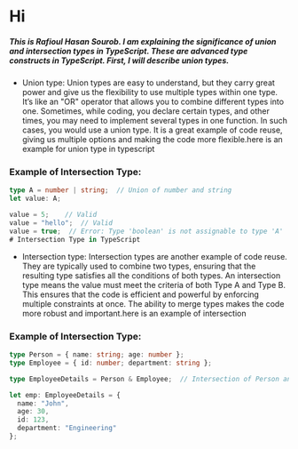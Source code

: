 # Hi 
##### This is Rafioul Hasan Sourob. I am explaining the significance of union and intersection types in TypeScript. These are advanced type constructs in TypeScript. First, I will describe union types.
- Union type:
Union types are easy to understand, but they carry great power and give us the flexibility to use multiple types within one type. It’s like an "OR" operator that allows you to combine different types into one. Sometimes, while coding, you declare certain types, and other times, you may need to implement several types in one function. In such cases, you would use a union type. It is a great example of code reuse, giving us multiple options and making the code more flexible.here is an example for union type in typescript

### Example of Intersection Type:
```typescript
type A = number | string;  // Union of number and string
let value: A;

value = 5;    // Valid
value = "hello";  // Valid
value = true;  // Error: Type 'boolean' is not assignable to type 'A'
# Intersection Type in TypeScript

```

- Intersection type:
Intersection types are another example of code reuse. They are typically used to combine two types, ensuring that the resulting type satisfies all the conditions of both types. An intersection type means the value must meet the criteria of both Type A and Type B. This ensures that the code is efficient and powerful by enforcing multiple constraints at once. The ability to merge types makes the code more robust and important.here is an example of intersection

### Example of Intersection Type:

```typescript
type Person = { name: string; age: number };
type Employee = { id: number; department: string };

type EmployeeDetails = Person & Employee;  // Intersection of Person and Employee

let emp: EmployeeDetails = {
  name: "John",
  age: 30,
  id: 123,
  department: "Engineering"
};
